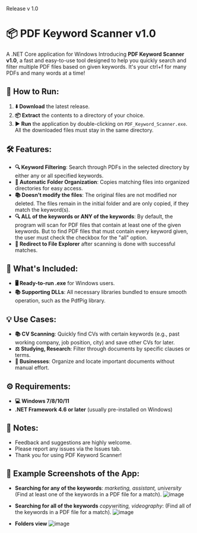 Release v 1.0
# 📦 PDF Keyword Scanner v1.0
A .NET Core application for Windows
Introducing **PDF Keyword Scanner v1.0**, a fast and easy-to-use tool designed to help you quickly search and filter multiple PDF files based on given keywords. It's your ctrl+f for many PDFs and many words at a time!

## 📂 How to Run:
1. **⬇️ Download** the latest release.
2. **📦 Extract** the contents to a directory of your choice.
3. **▶️ Run** the application by double-clicking on `PDF_Keyword_Scanner.exe`. All the downloaded files must stay in the same directory.

## 🛠 Features:
- **🔍 Keyword Filtering**: Search through PDFs in the selected directory by either any or all specified keywords.
- **📁 Automatic Folder Organization**: Copies matching files into organized directories for easy access.
- **📚 Doesn't modify the files**: The original files are not modified nor deleted. The files remain in the initial folder and are only copied, if they match the keyword(s).
- **🔍 ALL of the keywords or ANY of the keywords**: By default, the program will scan for PDF files that contain at least one of the given keywords. But to find PDF files that must contain every keyword given, the user must check the checkbox for the "all" option.
- **📁 Redirect to File Explorer** after scanning is done with successful matches.

## 🚀 What's Included:
- **🖥️ Ready-to-run .exe** for Windows users.
- **📚 Supporting DLLs**: All necessary libraries bundled to ensure smooth operation, such as the PdfPig library.

## 💡 Use Cases:
- **📚 CV Scanning**: Quickly find CVs with certain keywords (e.g., past working company, job position, city) and save other CVs for later.
- **⚖️ Studying, Research**: Filter through documents by specific clauses or terms.
- **🏢 Businesses**: Organize and locate important documents without manual effort.

## ⚙️ Requirements:
- **💻 Windows 7/8/10/11**
- **.NET Framework 4.6 or later** (usually pre-installed on Windows)

## 📑 Notes:
- Feedback and suggestions are highly welcome.
- Please report any issues via the Issues tab.
- Thank you for using PDF Keyword Scanner!

## 🚀 Example Screenshots of the App:
- **Searching for any of the keywords**: _marketing, assistant, university_ (Find at least one of the keywords in a PDF file for a match).
![image](https://github.com/user-attachments/assets/bad142b6-0377-4c15-bfcb-700fc8f9f601)

- **Searching for all of the keywords** _copywriting, videography_: (Find all of the keywords in a PDF file for a match).
![image](https://github.com/user-attachments/assets/9c70e172-7c2f-46c9-bb37-08944bc87d5c)

- **Folders view**
![image](https://github.com/user-attachments/assets/cb5fcc0f-76d6-4eef-a236-b154dec9a882)

